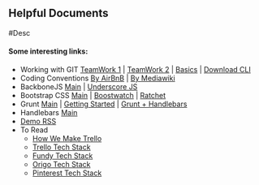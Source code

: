 <h2>Helpful Documents</h2>
<p>#Desc</p>

<h4>Some interesting links:</h4>
<ul>
 <li>Working with GIT
 <a href="http://desarrollo-web.github.io/labs/intro-git-github.html">TeamWork 1</a> |  
 <a href="http://git.micronautas.com/trabajando-en-equipo/">TeamWork 2</a> | 
 <a href="http://rogerdudler.github.io/git-guide/index.es.html">Basics</a> |
 <a href="http://git-scm.com/">Download CLI</a>
 </li>
 <li>Coding Conventions
 <a href="https://github.com/airbnb/javascript">By AirBnB</a> |  
 <a href="http://www.mediawiki.org/wiki/Manual:Coding_conventions/JavaScript">By Mediawiki</a>
 </li>
 <li>BackboneJS
 <a href="http://backbonejs.org">Main</a> |  
 <a href="http://underscorejs.org/">Underscore JS</a>
 </li>
 <li>Bootstrap CSS
 <a href="http://getbootstrap.com">Main</a> |  
 <a href="http://bootswatch.com/">Boostwatch</a> |
 <a href="http://goratchet.com/">Ratchet</a>
 </li>
 <li>Grunt
 <a href="http://gruntjs.com/">Main</a> |  
 <a href="https://www.youtube.com/watch?v=bntNYzCrzvE">Getting Started</a> |
 <a href="http://danburzo.ro/grunt/chapters/handlebars/">Grunt + Handlebars</a>
 </li>
 <li>Handlebars
 <a href="http://handlebarsjs.com/">Main</a>
 </li>
 <li><a href="http://blogs.msdn.com/b/davrous/archive/2012/05/11/windows-8-html5-metro-style-app-how-to-create-a-small-rss-reader-in-30min-part-1-2.aspx">Demo RSS</a></li>
 <li>To Read
 <ul>
    <li><a href="http://blog.fogcreek.com/how-we-make-trello/">How We Make Trello</a></li>
    <li><a href="http://blog.fogcreek.com/the-trello-tech-stack/">Trello Tech Stack</a></li>
    <li><a href="http://www.genbetadev.com/actualidad/la-tecnologia-que-hay-detras-de-funddy">Fundy Tech Stack</a></li>
    <li><a href="http://www.genbetadev.com/trabajar-como-desarrollador/la-tecnologia-que-hay-detras-de-origo">Origo Tech Stack</a></li>
    <li><a href="http://www.genbetadev.com/python/las-tecnologias-que-usa-el-hype-del-momento-pinterest">Pinterest Tech Stack</a></li>
 </ul>
 
 </li>
 
</ul>
